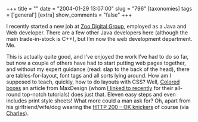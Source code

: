 +++
title = ""
date = "2004-01-29 13:07:00"
slug = "796"
[taxonomies]
tags = ['general']
[extra]
show_comments = "false"
+++

I recently started a new job at [Zoo Digital Group](http://www.zoodigitalgroup.com/), employed as a Java and Web developer. There are a few other Java developers here (although the main trade-in-stock is C++), but I’m now the web development department. Me.

This is actually quite good, and I’ve enjoyed the work I’ve had to do so far, but now a couple of others have had to start putting web pages together, and without my expert guidance (read: slap to the back of the head), there are tables-for-layout, font tags and all sorts lying around. How am I supposed to teach, quickly, how to do layouts with CSS? Well, [Colored boxes](http://www.maxdesign.com.au/presentation/process/index.cfm) an article from MaxDesign (whom [I linked to recently](http://pipthepixie.tripod.com/blog/archive/2004_01_01_blog.html#107416276770579773) for their all-round top-notch tutorials) does just that. Eleven easy steps and even includes print style sheets! What more could a man ask for? Oh, apart from his girlfriend/wife/dog wearing the [HTTP 200 – OK knickers](http://www.thinkgeek.com/interests/valentines/6796/) of course (via [Charles](http://fishbowl.pastiche.org/)).
